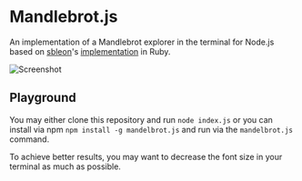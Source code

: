 # Mandlebrot.js

An implementation of a Mandlebrot explorer in the terminal for Node.js based on [sbleon](https://github.com/sbleon)'s [implementation](https://gist.github.com/sbleon/2954243) in Ruby.

![Screenshot](http://i.imgur.com/eBQBDjv.png)

## Playground
You may either clone this repository and run `node index.js` or you can install via npm `npm install -g mandelbrot.js` and run via the `mandelbrot.js` command.

To achieve better results, you may want to decrease the font size in your terminal as much as possible.
